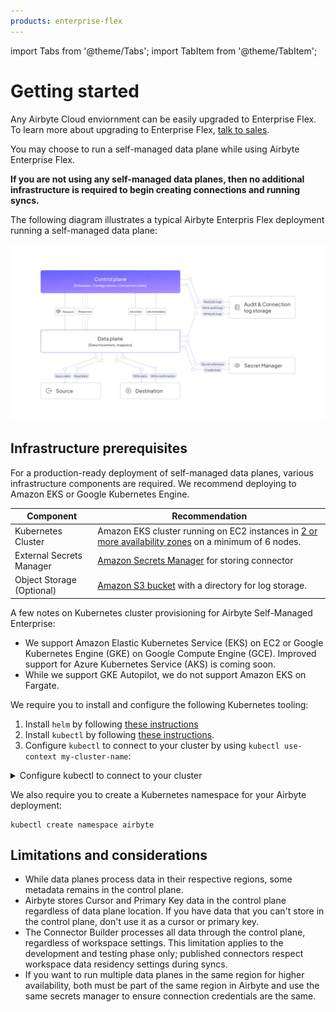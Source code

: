 ```yaml
---
products: enterprise-flex
---
```


import Tabs from '@theme/Tabs';
import TabItem from '@theme/TabItem';

# Getting started

Any Airbyte Cloud enviornment can be easily upgraded to Enterprise Flex. To learn more about upgrading to Enterprise Flex, [talk to sales](https://airbyte.com/company/talk-to-sales).

You may choose to run a self-managed data plane while using Airbyte Enterprise Flex. 

**If you are not using any self-managed data planes, then no additional infrastructure is required to begin creating connections and running syncs.**

 The following diagram illustrates a typical Airbyte Enterpris Flex deployment running a self-managed data plane:

![Airbyte Enterprise Flex Architecture Diagram](./img/enterprise-flex-architecture.png)

## Infrastructure prerequisites

For a production-ready deployment of self-managed data planes, various infrastructure components are required. We recommend deploying to Amazon EKS or Google Kubernetes Engine.

| Component                | Recommendation                                                                                                                                                            |
| ------------------------ | ------------------------------------------------------------------------------------------------------------------------------------------------------------------------- |
| Kubernetes Cluster       | Amazon EKS cluster running on EC2 instances in [2 or more availability zones](https://docs.aws.amazon.com/eks/latest/userguide/disaster-recovery-resiliency.html) on a minimum of 6 nodes. |
| External Secrets Manager | [Amazon Secrets Manager](/platform/operator-guides/configuring-airbyte#secrets) for storing connector 
| Object Storage (Optional)| [Amazon S3 bucket](#configuring-external-logging) with a directory for log storage.                                                                         |

A few notes on Kubernetes cluster provisioning for Airbyte Self-Managed Enterprise:

- We support Amazon Elastic Kubernetes Service (EKS) on EC2 or Google Kubernetes Engine (GKE) on Google Compute Engine (GCE). Improved support for Azure Kubernetes Service (AKS) is coming soon.
- While we support GKE Autopilot, we do not support Amazon EKS on Fargate.

We require you to install and configure the following Kubernetes tooling:

1. Install `helm` by following [these instructions](https://helm.sh/docs/intro/install/)
2. Install `kubectl` by following [these instructions](https://kubernetes.io/docs/tasks/tools/).
3. Configure `kubectl` to connect to your cluster by using `kubectl use-context my-cluster-name`:

<details>
<summary>Configure kubectl to connect to your cluster</summary>

<Tabs>
<TabItem value="Amazon EKS" label="Amazon EKS" default>

1. Configure your [AWS CLI](https://docs.aws.amazon.com/cli/latest/userguide/cli-chap-configure.html) to connect to your project.
2. Install [eksctl](https://eksctl.io/introduction/).
3. Run `eksctl utils write-kubeconfig --cluster=$CLUSTER_NAME` to make the context available to kubectl.
4. Use `kubectl config get-contexts` to show the available contexts.
5. Run `kubectl config use-context $EKS_CONTEXT` to access the cluster with kubectl.

</TabItem>

<TabItem value="GKE" label="GKE">

1. Configure `gcloud` with `gcloud auth login`.
2. On the Google Cloud Console, the cluster page will have a "Connect" button, with a command to run locally: `gcloud container clusters get-credentials $CLUSTER_NAME --zone $ZONE_NAME --project $PROJECT_NAME`.
3. Use `kubectl config get-contexts` to show the available contexts.
4. Run `kubectl config use-context $EKS_CONTEXT` to access the cluster with kubectl.

</TabItem>
</Tabs>

</details>

We also require you to create a Kubernetes namespace for your Airbyte deployment:

```
kubectl create namespace airbyte
```

## Limitations and considerations

- While data planes process data in their respective regions, some metadata remains in the control plane.
- Airbyte stores Cursor and Primary Key data in the control plane regardless of data plane location. If you have data that you can't store in the control plane, don't use it as a cursor or primary key.
- The Connector Builder processes all data through the control plane, regardless of workspace settings. This limitation applies to the development and testing phase only; published connectors respect workspace data residency settings during syncs.
- If you want to run multiple data planes in the same region for higher availability, both must be part of the same region in Airbyte and use the same secrets manager to ensure connection credentials are the same.